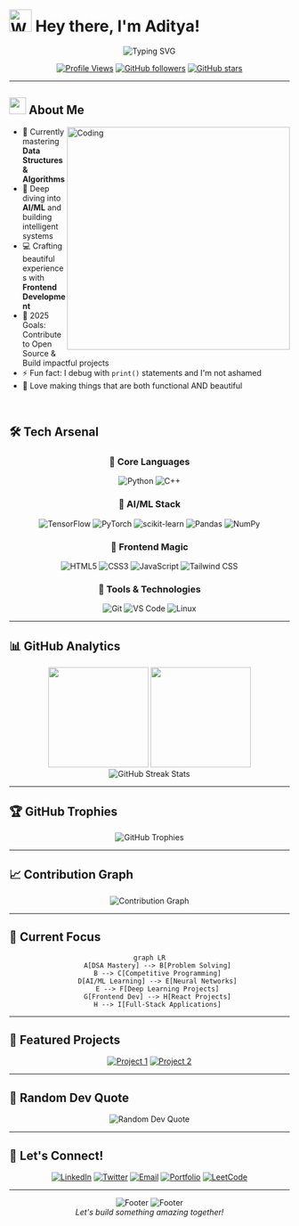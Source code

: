 # <img src="https://raw.githubusercontent.com/Tarikul-Islam-Anik/Animated-Fluent-Emojis/master/Emojis/Hand%20gestures/Waving%20Hand.png" alt="Waving Hand" width="40" height="40" /> Hey there, I'm Aditya!

<div align="center">
  <img src="https://readme-typing-svg.herokuapp.com?font=Fira+Code&weight=600&size=28&duration=3000&pause=1000&color=6AD3F5&center=true&vCenter=true&random=false&width=600&lines=Python+%26+C%2B%2B+Developer;Data+Structures+Enthusiast;AI%2FML+Explorer;Frontend+Design+Lover;Always+Learning%2C+Always+Growing" alt="Typing SVG" />
</div>

<div align="center">
  
  [![Profile Views](https://komarev.com/ghpvc/?username=CODED-DIGNITY&color=blueviolet&style=for-the-badge)](https://github.com/CODED-DIGNITY)
  [![GitHub followers](https://img.shields.io/github/followers/CODED-DIGNITY?style=for-the-badge&color=ff69b4)](https://github.com/CODED-DIGNITY?tab=followers)
  [![GitHub stars](https://img.shields.io/github/stars/CODED-DIGNITY?style=for-the-badge&color=yellow)](https://github.com/CODED-DIGNITY?tab=repositories)
  
</div>

---

## <img src="https://media2.giphy.com/media/QssGEmpkyEOhBCb7e1/giphy.gif?cid=ecf05e47a0n3gi1bfqntqmob8g9aid1oyj2wr3ds3mg700bl&rid=giphy.gif" width="30"> About Me

<img align="right" alt="Coding" width="400" src="https://user-images.githubusercontent.com/74038190/229223263-cf2e4b07-2615-4f87-9c38-e37600f8381a.gif">

- 🔭 Currently mastering **Data Structures & Algorithms**
- 🌱 Deep diving into **AI/ML** and building intelligent systems
- 💻 Crafting beautiful experiences with **Frontend Development**
- 🎯 2025 Goals: Contribute to Open Source & Build impactful projects
- ⚡ Fun fact: I debug with `print()` statements and I'm not ashamed
- 🎨 Love making things that are both functional AND beautiful

<br>

## 🛠️ Tech Arsenal

<div align="center">

### 💪 Core Languages
![Python](https://img.shields.io/badge/Python-3776AB?style=for-the-badge&logo=python&logoColor=white)
![C++](https://img.shields.io/badge/C++-00599C?style=for-the-badge&logo=cplusplus&logoColor=white)

### 🧠 AI/ML Stack
![TensorFlow](https://img.shields.io/badge/TensorFlow-FF6F00?style=for-the-badge&logo=tensorflow&logoColor=white)
![PyTorch](https://img.shields.io/badge/PyTorch-EE4C2C?style=for-the-badge&logo=pytorch&logoColor=white)
![scikit-learn](https://img.shields.io/badge/scikit--learn-F7931E?style=for-the-badge&logo=scikit-learn&logoColor=white)
![Pandas](https://img.shields.io/badge/Pandas-150458?style=for-the-badge&logo=pandas&logoColor=white)
![NumPy](https://img.shields.io/badge/NumPy-013243?style=for-the-badge&logo=numpy&logoColor=white)

### 🎨 Frontend Magic
![HTML5](https://img.shields.io/badge/HTML5-E34F26?style=for-the-badge&logo=html5&logoColor=white)
![CSS3](https://img.shields.io/badge/CSS3-1572B6?style=for-the-badge&logo=css3&logoColor=white)
![JavaScript](https://img.shields.io/badge/JavaScript-F7DF1E?style=for-the-badge&logo=javascript&logoColor=black)
![Tailwind CSS](https://img.shields.io/badge/Tailwind_CSS-38B2AC?style=for-the-badge&logo=tailwind-css&logoColor=white)

### 🔧 Tools & Technologies
![Git](https://img.shields.io/badge/Git-F05032?style=for-the-badge&logo=git&logoColor=white)
![VS Code](https://img.shields.io/badge/VS_Code-007ACC?style=for-the-badge&logo=visual-studio-code&logoColor=white)
![Linux](https://img.shields.io/badge/Linux-FCC624?style=for-the-badge&logo=linux&logoColor=black)

</div>

---

## 📊 GitHub Analytics

<div align="center">
  <img height="180em" src="https://github-readme-stats.vercel.app/api?username=CODED-DIGNITY&show_icons=true&theme=radical&include_all_commits=true&count_private=true"/>
  <img height="180em" src="https://github-readme-stats.vercel.app/api/top-langs/?username=CODED-DIGNITY&layout=compact&langs_count=8&theme=radical"/>
</div>

<div align="center">
  <img src="https://github-readme-streak-stats.herokuapp.com/?user=CODED-DIGNITY&theme=radical&hide_border=false" alt="GitHub Streak Stats" />
</div>

---

## 🏆 GitHub Trophies

<div align="center">
  <img src="https://github-profile-trophy.vercel.app/?username=CODED-DIGNITY&theme=radical&no-frame=true&no-bg=false&margin-w=4&row=1" alt="GitHub Trophies" />
</div>

---

## 📈 Contribution Graph

<div align="center">
  <img src="https://github-readme-activity-graph.vercel.app/graph?username=CODED-DIGNITY&theme=react-dark&hide_border=true&area=true" alt="Contribution Graph" />
</div>

---

## 🎯 Current Focus

<div align="center">
  
```mermaid
graph LR
    A[DSA Mastery] --> B[Problem Solving]
    B --> C[Competitive Programming]
    D[AI/ML Learning] --> E[Neural Networks]
    E --> F[Deep Learning Projects]
    G[Frontend Dev] --> H[React Projects]
    H --> I[Full-Stack Applications]
```

</div>

---

## 🚀 Featured Projects

<div align="center">
  
[![Project 1](https://github-readme-stats.vercel.app/api/pin/?username=CODED-DIGNITY&repo=your-repo-1&theme=radical)](https://github.com/CODED-DIGNITY/your-repo-1)
[![Project 2](https://github-readme-stats.vercel.app/api/pin/?username=CODED-DIGNITY&repo=your-repo-2&theme=radical)](https://github.com/CODED-DIGNITY/your-repo-2)

</div>

---

## 💬 Random Dev Quote

<div align="center">
  <img src="https://quotes-github-readme.vercel.app/api?type=horizontal&theme=radical" alt="Random Dev Quote" />
</div>

---

## 🤝 Let's Connect!

<div align="center">
  
[![LinkedIn](https://img.shields.io/badge/LinkedIn-0077B5?style=for-the-badge&logo=linkedin&logoColor=white)](https://linkedin.com/in/aditya-sharma-28a017351/)
[![Twitter](https://img.shields.io/badge/Twitter-1DA1F2?style=for-the-badge&logo=twitter&logoColor=white)](https://twitter.com/CODED_DIGNITY)
[![Email](https://img.shields.io/badge/Email-D14836?style=for-the-badge&logo=gmail&logoColor=white)](mailto:ads.as3030@gmail.com)
[![Portfolio](https://img.shields.io/badge/Portfolio-000000?style=for-the-badge&logo=About.me&logoColor=white)](https://yourportfolio.com)
[![LeetCode](https://img.shields.io/badge/LeetCode-FFA116?style=for-the-badge&logo=leetcode&logoColor=black)](https://leetcode.com/u/lpMDB6RtaU/)

</div>

---

<div align="center">
  <img src="https://capsule-render.vercel.app/api?type=venom&height=300&color=gradient&text=Thanks%20for%20visiting&section=header&reversal=false&animation=twinkling&textBg=false" alt="Footer" />
  <img src="https://capsule-render.vercel.app/api?type=waving&color=gradient&height=100&section=footer&animation=twinkling" alt="Footer" />
</div>

<div align="center">
  <i>Let's build something amazing together!</i>
</div>
